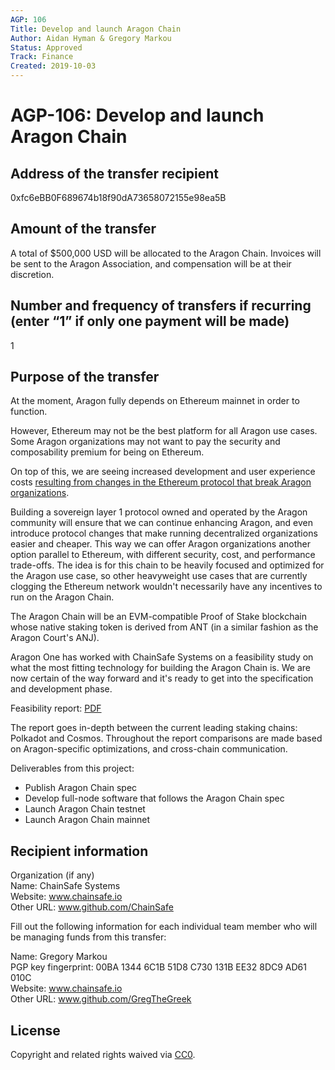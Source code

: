 ```yaml
---
AGP: 106
Title: Develop and launch Aragon Chain
Author: Aidan Hyman & Gregory Markou
Status: Approved
Track: Finance
Created: 2019-10-03
---
```


# AGP-106: Develop and launch Aragon Chain

## Address of the transfer recipient

0xfc6eBB0F689674b18f90dA73658072155e98ea5B

## Amount of the transfer

A total of $500,000 USD will be allocated to the Aragon Chain. Invoices will be sent to the Aragon Association, and compensation will be at their discretion.

## Number and frequency of transfers if recurring (enter “1” if only one payment will be made)

1

## Purpose of the transfer

At the moment, Aragon fully depends on Ethereum mainnet in order to function.

However, Ethereum may not be the best platform for all Aragon use cases. Some Aragon organizations may not want to pay the security and composability premium for being on Ethereum.

On top of this, we are seeing increased development and user experience costs [resulting from changes in the Ethereum protocol that break Aragon organizations](https://www.coindesk.com/ethereums-istanbul-upgrade-will-break-680-smart-contracts-on-aragon).

Building a sovereign layer 1 protocol owned and operated by the Aragon community will ensure that we can continue enhancing Aragon, and even introduce protocol changes that make running decentralized organizations easier and cheaper. This way we can offer Aragon organizations another option parallel to Ethereum, with different security, cost, and performance trade-offs. The idea is for this chain to be heavily focused and optimized for the Aragon use case, so other heavyweight use cases that are currently clogging the Ethereum network wouldn't necessarily have any incentives to run on the Aragon Chain.

The Aragon Chain will be an EVM-compatible Proof of Stake blockchain whose native staking token is derived from ANT (in a similar fashion as the Aragon Court's ANJ).

Aragon One has worked with ChainSafe Systems on a feasibility study on what the most fitting technology for building the Aragon Chain is. We are now certain of the way forward and it's ready to get into the specification and development phase.

Feasibility report: [PDF](https://github.com/ChainSafe/AGP-Report/blob/master/Aragon%20Feasability%20Report%20-%20Oct%209%2C%202019.pdf)

The report goes in-depth between the current leading staking chains: Polkadot and Cosmos. Throughout the report comparisons are made based on Aragon-specific optimizations, and cross-chain communication.

Deliverables from this project:

- Publish Aragon Chain spec  
- Develop full-node software that follows the Aragon Chain spec  
- Launch Aragon Chain testnet  
- Launch Aragon Chain mainnet  

## Recipient information

Organization (if any)  
Name: ChainSafe Systems  
Website: www.chainsafe.io  
Other URL: www.github.com/ChainSafe  

Fill out the following information for each individual team member who will be managing funds from this transfer:

Name: Gregory Markou  
PGP key fingerprint: 00BA 1344 6C1B 51D8 C730  131B EE32 8DC9 AD61 010C  
Website: www.chainsafe.io  
Other URL: www.github.com/GregTheGreek  

## License
Copyright and related rights waived via [CC0](https://creativecommons.org/publicdomain/zero/1.0/).
